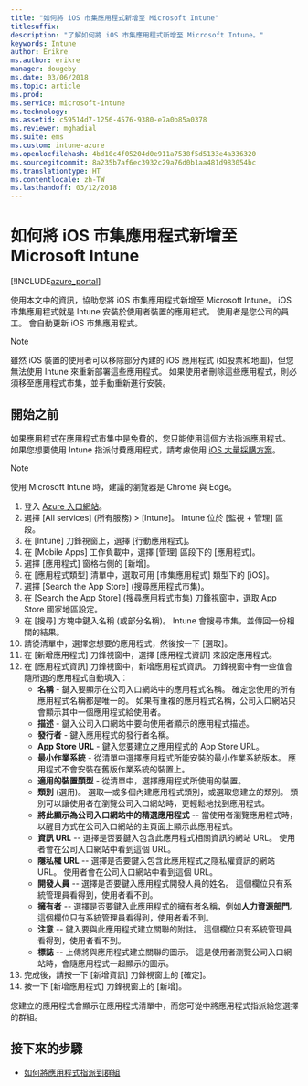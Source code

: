 ```yaml
---
title: "如何將 iOS 市集應用程式新增至 Microsoft Intune"
titlesuffix: 
description: "了解如何將 iOS 市集應用程式新增至 Microsoft Intune。"
keywords: Intune
author: Erikre
ms.author: erikre
manager: dougeby
ms.date: 03/06/2018
ms.topic: article
ms.prod: 
ms.service: microsoft-intune
ms.technology: 
ms.assetid: c59514d7-1256-4576-9380-e7a0b85a0378
ms.reviewer: mghadial
ms.suite: ems
ms.custom: intune-azure
ms.openlocfilehash: 4bd10c4f05204d0e911a7538f5d5133e4a336320
ms.sourcegitcommit: 8a235b7af6ec3932c29a76d0b1aa481d983054bc
ms.translationtype: HT
ms.contentlocale: zh-TW
ms.lasthandoff: 03/12/2018
---
```

# <a name="how-to-add-ios-store-apps-to-microsoft-intune"></a>如何將 iOS 市集應用程式新增至 Microsoft Intune

[!INCLUDE[azure_portal](./includes/azure_portal.md)]


使用本文中的資訊，協助您將 iOS 市集應用程式新增至 Microsoft Intune。 iOS 市集應用程式就是 Intune 安裝於使用者裝置的應用程式。 使用者是您公司的員工。 會自動更新 iOS 市集應用程式。

>[!NOTE]
>雖然 iOS 裝置的使用者可以移除部分內建的 iOS 應用程式 (如股票和地圖)，但您無法使用 Intune 來重新部署這些應用程式。 如果使用者刪除這些應用程式，則必須移至應用程式市集，並手動重新進行安裝。

## <a name="before-you-start"></a>開始之前

如果應用程式在應用程式市集中是免費的，您只能使用這個方法指派應用程式。 如果您想要使用 Intune 指派付費應用程式，請考慮使用 [iOS 大量採購方案](vpp-apps-ios.md)。

>[!NOTE]
>使用 Microsoft Intune 時，建議的瀏覽器是 Chrome 與 Edge。

1. 登入 [Azure 入口網站](https://portal.azure.com)。
2. 選擇 [All services] (所有服務) > [Intune]。 Intune 位於 [監視 + 管理] 區段。
3. 在 [Intune] 刀鋒視窗上，選擇 [行動應用程式]。
4. 在 [Mobile Apps] 工作負載中，選擇 [管理] 區段下的 [應用程式]。
5. 選擇 [應用程式] 窗格右側的 [新增]。
6. 在 [應用程式類型] 清單中，選取可用 [市集應用程式] 類型下的 [iOS]。
7. 選擇 [Search the App Store] (搜尋應用程式市集)。
8. 在 [Search the App Store] (搜尋應用程式市集) 刀鋒視窗中，選取 App Store 國家地區設定。
9. 在 [搜尋] 方塊中鍵入名稱 (或部分名稱)。 Intune 會搜尋市集，並傳回一份相關的結果。
10. 請從清單中，選擇您想要的應用程式，然後按一下 [選取]。
11. 在 [新增應用程式] 刀鋒視窗中，選擇 [應用程式資訊] 來設定應用程式。
12. 在 [應用程式資訊] 刀鋒視窗中，新增應用程式資訊。 刀鋒視窗中有一些值會隨所選的應用程式自動填入︰
    - **名稱** - 鍵入要顯示在公司入口網站中的應用程式名稱。 確定您使用的所有應用程式名稱都是唯一的。 如果有重複的應用程式名稱，公司入口網站只會顯示其中一個應用程式給使用者。
    - **描述** - 鍵入公司入口網站中要向使用者顯示的應用程式描述。
    - **發行者** - 鍵入應用程式的發行者名稱。
    - **App Store URL** - 鍵入您要建立之應用程式的 App Store URL。
    - **最小作業系統** - 從清單中選擇應用程式所能安裝的最小作業系統版本。 應用程式不會安裝在舊版作業系統的裝置上。
    - **適用的裝置類型** - 從清單中，選擇應用程式所使用的裝置。
    - **類別** (選用)。 選取一或多個內建應用程式類別，或選取您建立的類別。 類別可以讓使用者在瀏覽公司入口網站時，更輕鬆地找到應用程式。
    - **將此顯示為公司入口網站中的精選應用程式** -- 當使用者瀏覽應用程式時，以醒目方式在公司入口網站的主頁面上顯示此應用程式。
    - **資訊 URL** -- 選擇是否要鍵入包含此應用程式相關資訊的網站 URL。 使用者會在公司入口網站中看到這個 URL。
    - **隱私權 URL** -- 選擇是否要鍵入包含此應用程式之隱私權資訊的網站 URL。 使用者會在公司入口網站中看到這個 URL。
    - **開發人員** -- 選擇是否要鍵入應用程式開發人員的姓名。 這個欄位只有系統管理員看得到，使用者看不到。
    - **擁有者** -- 選擇是否要鍵入此應用程式的擁有者名稱，例如**人力資源部門**。  這個欄位只有系統管理員看得到，使用者看不到。
    - **注意** -- 鍵入要與此應用程式建立關聯的附註。 這個欄位只有系統管理員看得到，使用者看不到。
    - **標誌** -- 上傳將與應用程式建立關聯的圖示。 這是使用者瀏覽公司入口網站時，會隨應用程式一起顯示的圖示。
13. 完成後，請按一下 [新增資訊] 刀鋒視窗上的 [確定]。
14. 按一下 [新增應用程式] 刀鋒視窗上的 [新增]。

您建立的應用程式會顯示在應用程式清單中，而您可從中將應用程式指派給您選擇的群組。

## <a name="next-steps"></a>接下來的步驟

- [如何將應用程式指派到群組](apps-deploy.md)
